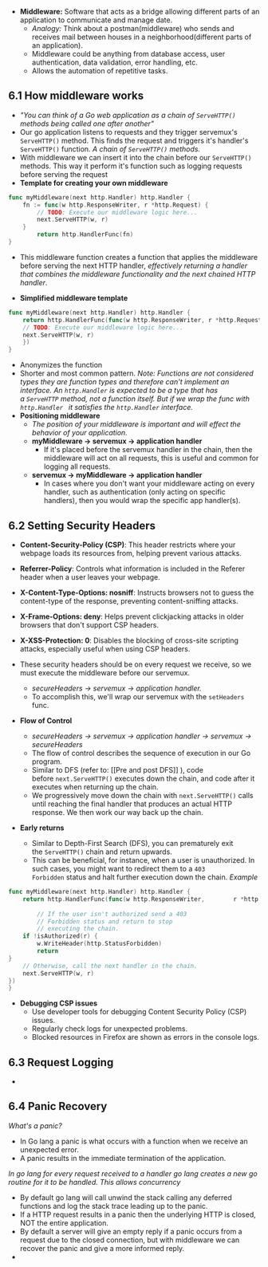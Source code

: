 - **Middleware:** Software that acts as a bridge allowing different parts of an application to communicate and manage date.
	- *Analogy:* Think about a postman(middleware) who sends and receives mail between houses in a neighborhood(different parts of an application). 
	- Middleware could be anything from database access, user authentication, data validation, error handling, etc.
	- Allows the automation of repetitive tasks. 

## 6.1 How middleware works
- *"You can think of a Go web application as a chain of `ServeHTTP()` methods being called one after another"*
- Our go application listens to requests and they trigger servemux's `ServeHTTP()` method. This finds the request and triggers it's handler's `ServeHTTP()` function.  *A chain of `ServeHTTP()` methods.*
- With middleware we can insert it into the chain before our `ServeHTTP()` methods. This way it perform it's function such as logging requests before serving the request
- **Template for creating your own middleware** 
```go 
func myMiddleware(next http.Handler) http.Handler {  
	fn := func(w http.ResponseWriter, r *http.Request) {
		// TODO: Execute our middleware logic here...
		next.ServeHTTP(w, r) 
	}
		return http.HandlerFunc(fn) 
}
```
- This middleware function creates a function that applies the middleware before serving the next HTTP handler, *effectively returning a handler that combines the middleware functionality and the next chained HTTP handler*.

- **Simplified middleware template**
```go 
func myMiddleware(next http.Handler) http.Handler {  
	return http.HandlerFunc(func(w http.ResponseWriter, r *http.Request) {
	// TODO: Execute our middleware logic here...
	next.ServeHTTP(w, r) 
	})
}
```
- Anonymizes the function
- Shorter and most common pattern. 
*Note:  Functions are not considered types they are function types and therefore can't implement an interface. An `http.Handler` is expected to be a type that has a `ServeHTTP` method, not a function itself. But if we wrap the func with `http.Handler `  it satisfies the `http.Handler` interface.*
- **Positioning middleware**
	- *The position of your middleware is important and will effect the behavior of your application.*
	- **myMiddleware → servemux → application handler**
		- If it's placed before the servemux handler in the chain, then the middleware will act on all requests, this is useful and common for logging all requests. 
	- **servemux → myMiddleware → application handler**
		- In cases where you don't want your middleware acting on every handler, such as authentication (only acting on specific handlers), then you would wrap the specific app handler(s). 

## 6.2 Setting Security Headers 

 - **Content-Security-Policy (CSP)**: This header restricts where your webpage loads its resources from, helping prevent various attacks.
- **Referrer-Policy**: Controls what information is included in the Referer header when a user leaves your webpage.
- **X-Content-Type-Options: nosniff**: Instructs browsers not to guess the content-type of the response, preventing content-sniffing attacks.
-  **X-Frame-Options: deny**: Helps prevent clickjacking attacks in older browsers that don't support CSP headers.
-  **X-XSS-Protection: 0**: Disables the blocking of cross-site scripting attacks, especially useful when using CSP headers.

- These security headers should be on every request we receive, so we must execute the middleware before our servemux.
	- *secureHeaders → servemux → application handler.*
	- To accomplish this, we'll wrap our servemux with the `setHeaders` func. 

- **Flow of Control** 
	-  *secureHeaders → servemux → application handler → servemux → secureHeaders*
	- The flow of control describes the sequence of execution in our Go program.
	- Similar to DFS (refer to: [[Pre and post DFS]] ), code before `next.ServeHTTP()` executes down the chain, and code after it executes when returning up the chain.
	- We progressively move down the chain with `next.ServeHTTP()` calls until reaching the final handler that produces an actual HTTP response. We then work our way back up the chain. 

 - **Early returns** 
	- Similar to Depth-First Search (DFS), you can prematurely exit the `ServeHTTP()` chain and return upwards.
	-  This can be beneficial, for instance, when a user is unauthorized. In such cases, you might want to redirect them to a `403 Forbidden` status and halt further execution down the chain.
*Example*
```go 
func myMiddleware(next http.Handler) http.Handler {  
	return http.HandlerFunc(func(w http.ResponseWriter,        r *http.Request) {
	
		// If the user isn't authorized send a 403 
		// Forbidden status and return to stop
		// executing the chain.  
	if !isAuthorized(r) {
		w.WriteHeader(http.StatusForbidden)
		return
}
	// Otherwise, call the next handler in the chain.
	next.ServeHTTP(w, r)
})
}
```

- **Debugging CSP issues**
	- Use developer tools for debugging Content Security Policy (CSP) issues.
	- Regularly check logs for unexpected problems.
	- Blocked resources in Firefox are shown as errors in the console logs.

## 6.3 Request Logging 
- 
## 6.4 Panic Recovery 
*What's a panic?*
- In Go lang a  panic is what occurs with a function when we receive an unexpected error. 
- A panic results in the immediate termination of the application. 

*In go lang for every request received to a handler go lang creates a new go routine for it to be handled. This allows concurrency*

- By default go lang will call unwind the stack calling any deferred functions and  log the stack trace leading up to the panic. 
- If a HTTP request results in a panic then the underlying HTTP is closed, NOT the entire application. 
- By default a server will give an empty reply if a panic occurs from a request due to the closed connection, but with middleware we can recover the panic and give a more informed reply. 
- 